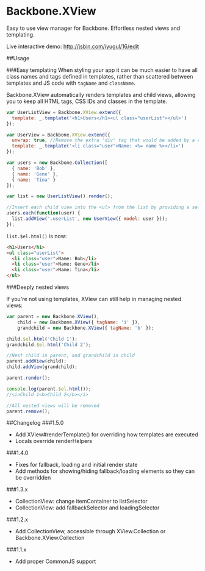 Backbone.XView
==============

Easy to use view manager for Backbone. Effortless nested views and templating.

Live interactive demo:
http://jsbin.com/iyugul/16/edit

##Usage

###Easy templating
When styling your app it can be much easier to have all class names and tags defined in templates, rather than scattered between templates and JS code with `tagName` and `className`.

Backbone.XView automatically renders templates and child views, allowing you to keep all HTML tags, CSS IDs and classes in the template.

```js
var UserListView = Backbone.XView.extend({
  template: _.template('<h1>Users</h1><ul class="userList"></ul>')
});

var UserView = Backbone.XView.extend({
  unwrap: true, //Remove the extra 'div' tag that would be added by a regular Backbone view
  template: _.template('<li class="user">Name: <%= name %></li>')
});

var users = new Backbone.Collection([
  { name: 'Bob' },
  { name: 'Gene' },
  { name: 'Tina' }
]);

var list = new UserListView().render();

//Insert each child view into the <ul> from the list by providing a selector
users.each(function(user) {
  list.addView('.userList', new UserView({ model: user }));
});
```

`list.$el.html()` is now:

```html
<h1>Users</h1>
<ul class="userList">
  <li class="user">Name: Bob</li>
  <li class="user">Name: Gene</li>
  <li class="user">Name: Tina</li>
</ul>
```


###Deeply nested views

If you're not using templates, XView can still help in managing nested views:

```js
var parent = new Backbone.XView(),
    child = new Backbone.XView({ tagName: 'i' }),
    grandchild = new Backbone.XView({ tagName: 'b' });

child.$el.html('Child 1');
grandchild.$el.html('Child 2');

//Nest child in parent, and grandchild in child
parent.addView(child);
child.addView(grandchild);

parent.render();

console.log(parent.$el.html());
//<i>Child 1<b>Child 2</b></i>

//All nested views will be removed
parent.remove();
```


##Changelog
###1.5.0
- Add XView#renderTemplate() for overriding how templates are executed
- Locals override renderHelpers

###1.4.0
- Fixes for fallback, loading and initial render state
- Add methods for showing/hiding fallback/loading elements so they can be overridden

###1.3.x
- CollectionView: change itemContainer to listSelector
- CollectionView: add fallbackSelector and loadingSelector

###1.2.x
- Add CollectionView, accessible through XView.Collection or Backbone.XView.Collection

###1.1.x
- Add proper CommonJS support
